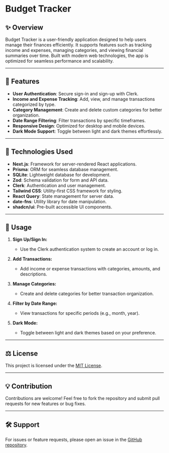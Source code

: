 # Budget Tracker

## ✨ Overview

Budget Tracker is a user-friendly application designed to help users manage their finances efficiently. It supports features such as tracking income and expenses, managing categories, and viewing financial summaries over time. Built with modern web technologies, the app is optimized for seamless performance and scalability.

---

## 🚀 Features

- **User Authentication**: Secure sign-in and sign-up with Clerk.
- **Income and Expense Tracking**: Add, view, and manage transactions categorized by type.
- **Category Management**: Create and delete custom categories for better organization.
- **Date Range Filtering**: Filter transactions by specific timeframes.
- **Responsive Design**: Optimized for desktop and mobile devices.
- **Dark Mode Support**: Toggle between light and dark themes effortlessly.

---

## 🔧 Technologies Used

- **Next.js**: Framework for server-rendered React applications.
- **Prisma**: ORM for seamless database management.
- **SQLite**: Lightweight database for development.
- **Zod**: Schema validation for form and API data.
- **Clerk**: Authentication and user management.
- **Tailwind CSS**: Utility-first CSS framework for styling.
- **React Query**: State management for server data.
- **date-fns**: Utility library for date manipulation.
- **shadcn/ui**: Pre-built accessible UI components.

---

## 🔎 Usage

1. **Sign Up/Sign In:**

   - Use the Clerk authentication system to create an account or log in.

2. **Add Transactions:**

   - Add income or expense transactions with categories, amounts, and descriptions.

3. **Manage Categories:**

   - Create and delete categories for better transaction organization.

4. **Filter by Date Range:**

   - View transactions for specific periods (e.g., month, year).

5. **Dark Mode:**
   - Toggle between light and dark themes based on your preference.

---

## ⚖️ License

This project is licensed under the [MIT License](LICENSE).

---

## 💡 Contribution

Contributions are welcome! Feel free to fork the repository and submit pull requests for new features or bug fixes.

---

## 🛠️ Support

For issues or feature requests, please open an issue in the [GitHub repository](https://github.com/davide-esposito/budget-tracker/issues).
